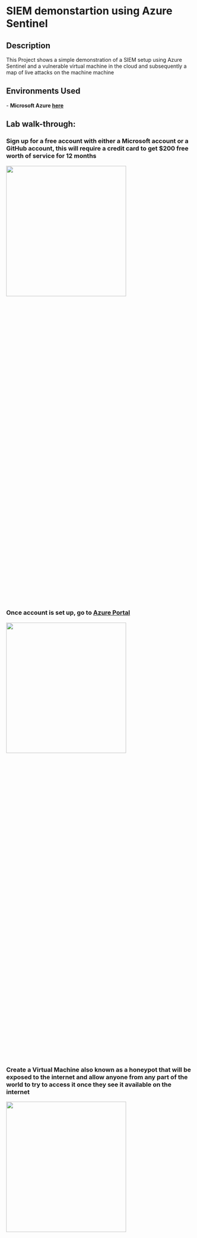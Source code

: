 <h1>SIEM demonstartion using Azure Sentinel</h1>


<h2>Description</h2>
This Project shows a simple demonstration of a SIEM setup using Azure Sentinel and a vulnerable virtual machine in the cloud and subsequently a map of live attacks on the machine machine
<br />

<h2>Environments Used </h2>
- <b>Microsoft Azure <a href="https://azure.microsoft.com/en-us/free/">here</a> </b>

<h2>Lab walk-through:</h2>

<h3>Sign up for a free account with either a Microsoft account or a GitHub account, this will require a credit card to get $200 free worth of service for 12 months </h3>

<img src="https://github.com/mun4h/SIEM--Azure-Sentinel/blob/main/images/1.png" height="30%" width="80%"/>

<h3>Once account is set up, go to <a href="https://portal.azure.com/">Azure Portal</a> </h3>

<img src="https://github.com/mun4h/SIEM--Azure-Sentinel/blob/main/images/2.png" height="30%" width="80%"/>

<h3>Create a Virtual Machine also known as a honeypot that will be exposed to the internet and allow anyone from any part of the world to try to access it once they see it available on the internet</h3>

<img src="https://github.com/mun4h/SIEM--Azure-Sentinel/blob/main/images/3.png" height="30%" width="80%"/>

<img src="https://github.com/mun4h/SIEM--Azure-Sentinel/blob/main/images/4.png" height="300%" width="80%"/>

<h3>Set up the Virtual Machine by creating a new resource group for resource share and everything in this lab will be put in this resource group</h3>

<img src="https://github.com/mun4h/SIEM--Azure-Sentinel/blob/main/images/5.png" height="30%" width="80%"/>

<h3> Create a name for the Virtual machine and add the region and leave other options as default, then create a user and password for the VM</h3>

<img src="https://github.com/mun4h/SIEM--Azure-Sentinel/blob/main/images/6.png" height="30%" width="80%"/>

<img src="https://github.com/mun4h/SIEM--Azure-Sentinel/blob/main/images/7.png" height="30%" width="80%"/>

<h3>Confirm the licensing information and click Next to Disks and Next to Networking </h3>

<img src="https://github.com/mun4h/SIEM--Azure-Sentinel/blob/main/images/8.png" height="30%" width="80%"/>

<h3>Create a new firewall control, make it open to the internet, remove the default rule, and create a new inbound rule that allows everything into the VM </h3>
<img src="https://github.com/mun4h/SIEM--Azure-Sentinel/blob/main/images/9.png" height="30%" width="80%"/>
<h3>Change the destination port to * for any  and make the priority to a low value and name the rule which will allow all traffic from the internet into the VM this rule will allow the VM to be discoverable </h3>
<img src="https://github.com/mun4h/SIEM--Azure-Sentinel/blob/main/images/10.png" height="30%" width="80%"/>

<h3> Click Review and Create once the new rule has been added then on the next page, click Create </h3>
<img src="https://github.com/mun4h/SIEM--Azure-Sentinel/blob/main/images/11.png" height="30%" width="80%"/>

<h3> The deployment is done and VM has been set up </h3>
<img src="https://github.com/mun4h/SIEM--Azure-Sentinel/blob/main/images/12.png" height="30%" width="80%"/>

<h3> Next is to make log Analytics workspaces that will be used to inject logs from the VM and we will also create a custom log that contains geographic information of where the attacks are coming from </h3>
<img src="https://github.com/mun4h/SIEM--Azure-Sentinel/blob/main/images/13.png" height="30%" width="80%"/>
<img src="https://github.com/mun4h/SIEM--Azure-Sentinel/blob/main/images/14.png" height="30%" width="80%"/>
<img src="https://github.com/mun4h/SIEM--Azure-Sentinel/blob/main/images/15.png" height="30%" width="80%"/>
<h3>Azure sentinel will connect to the workspace to display the geodata on the map</h3>
<h3> Click Review and Create, then click Create on the next page </h3>








<!--
 ```diff
- text in red
+ text in green
! text in orange
# text in gray
@@ text in purple (and bold)@@
```
--!>
